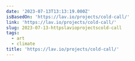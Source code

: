 ```yaml
---
date: '2023-07-13T13:13:19.000Z'
isBasedOn: 'https://lav.io/projects/cold-call/'
link: 'https://lav.io/projects/cold-call/'
slug: 2023-07-13-httpslavioprojectscold-call
tags:
  - art
  - climate
title: 'https://lav.io/projects/cold-call/'
---
```


